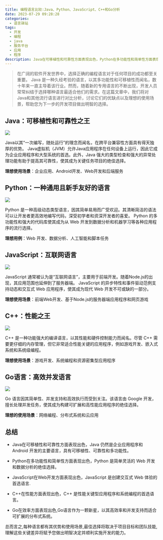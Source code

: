 ```yaml
---
title: 编程语言比较:Java、Python、JavaScript、C++和Go分析
date: 2023-07-29 09:28:28
categories:
  - 语言驿站
tags:
  - 开发
  - 编程
  - java
  - 服务平台
  - 应用
  - 程序
description: Java在可移植性和可靠性方面表现出色，Python在多功能性和简单性方面表现出色，JavaScript在Web开发方面表现出色，C++在性能方面表现出色，Go在效率方面表现出色。
---
```


 > 在广阔的软件开发世界中，选择正确的编程语言对于任何项目的成功都至关重要。 Java 是一种久经考验的语言，以其多功能性和可移植性而闻名，数十年来一直主导着该行业。然而，随着新的专用语言的不断出现，开发人员常常纠结于选择哪种语言最适合他们的需求。在这篇文章中，我们将对Java和其他流行语言进行对比分析，讨论它们的优缺点以及理想的使用场景，帮助您为下一步的开发项目做出明智的选择。

## Java：可移植性和可靠性之王

![](https://s2.loli.net/2023/07/29/bxChoRDtreIkmq4.png)

Java以其“一次编写，随处运行”的理念而闻名，在跨平台兼容性方面具有得天独厚的优势。 Java虚拟机（JVM）允许Java应用程序在任何设备上运行，因此它成为企业应用程序和大型系统的首选。此外，Java 强大的类型检查和强大的异常处理功能有助于提高其可靠性，使其成为关键任务项目的绝佳选择。

**理想使用场景**：企业应用、Android开发、Web开发和后端服务

## Python：一种通用且新手友好的语言

![](https://s2.loli.net/2023/07/29/A53nFC8zgVQdSBe.png)

Python 是一种高级动态类型语言，因其简单易用而广受欢迎。其清晰简洁的语法可以让开发者更高效地编写代码，深受初学者和资深开发者的喜爱。 Python 的多功能性和强大的代码库使其成为从 Web 开发到数据分析和机器学习等各种应用程序的流行选择。

**理想用例**：Web 开发、数据分析、人工智能和脚本任务

## JavaScript：互联网语言

![](https://s2.loli.net/2023/07/29/sJ1BmI5d8C6SFi9.png)

JavaScript 通常被认为是“互联网语言”，主要用于前端开发。随着Node.js的出现，其应用范围也延伸到了服务器端。 JavaScript 的异步特性和事件驱动范例支持动态和交互式 Web 应用程序，使其成为现代 Web 开发不可或缺的一部分。

**理想使用场景**：前端Web开发、基于Node.js的服务器端应用程序和网页游戏

## C++：性能之王

![](https://s2.loli.net/2023/07/29/2KySsUAGD7OrtEi.png)

C++ 是一种功能强大的编译语言，以其性能和硬件控制能力而闻名。尽管 C++ 需要更仔细的内存管理，但它非常适合性能关键的应用程序，例如游戏开发、嵌入式系统和系统级编程。

**理想使用场景**：游戏开发、系统编程和资源密集型应用程序

## Go语言：高效并发语言

![](https://s2.loli.net/2023/07/29/uEUjJO6HsRcdqmV.png)

Go 语言因其简单性、并发支持和高效执行而受到关注。该语言由 Google 开发，擅长处理并发任务，使其成为构建可扩展和高性能应用程序的绝佳选择。

**理想的使用场景**：网络编程、分布式系统和云应用

## 总结

- Java在可移植性和可靠性方面表现出色，Java 仍然是企业应用程序和 Android 开发的主要语言，具有可移植性、可靠性和多功能性。

- Python在多功能性和简单性方面表现出色，Python 是简单灵活的 Web 开发和数据分析的绝佳选择。

- JavaScript在Web开发方面表现出色，JavaScript 是创建交互式 Web 体验的首选语言.

- C++在性能方面表现出色，C++ 是性能关键型应用程序和系统编程的首选语言。

- Go在效率方面表现出色,Go语言作为一颗新星，以其高效率和并发支持而适合可扩展的分布式系统。

总而言之,每种语言都有其优势和使用场景,最佳选择将取决于项目目标和团队技能,理解这些关键差异将赋予您做出明智决定并顺利实施开发的能力。